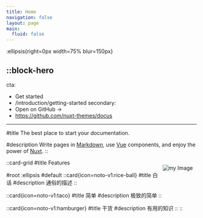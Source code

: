 ```yaml
---
title: Home
navigation: false
layout: page
main:
  fluid: false
---
```


:ellipsis{right=0px width=75% blur=150px}

::block-hero
---
cta:
  - Get started
  - /introduction/getting-started
secondary:
  - Open on GitHub →
  - https://github.com/nuxt-themes/docus
---

#title
The best place to start your documentation.

#description
Write pages in [Markdown](https://content.nuxtjs.org), use [Vue](https://vuejs.org) components, and enjoy the power of [Nuxt](https://nuxt.com).
::

<div align="right" style="float: right; margin-right: 10px;">
  
  ![my Image](/test.png)
  
</div>


::card-grid
#title
Features

#root
:ellipsis
#default
  ::card{icon=noto-v1:rice-ball}
  #title
  白话
  #description
  通俗的描述
  ::

  ::card{icon=noto-v1:taco}
  #title
  简单
  #description
  极致的简单
  ::

  ::card{icon=noto-v1:hamburger}
  #title
  干货
  #description
  有用的知识
  ::
::
